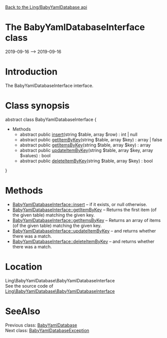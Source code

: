 [Back to the Ling/BabyYamlDatabase api](https://github.com/lingtalfi/BabyYamlDatabase/blob/master/doc/api/Ling/BabyYamlDatabase.md)



The BabyYamlDatabaseInterface class
================
2019-09-16 --> 2019-09-16






Introduction
============

The BabyYamlDatabaseInterface interface.



Class synopsis
==============


abstract class <span class="pl-k">BabyYamlDatabaseInterface</span>  {

- Methods
    - abstract public [insert](https://github.com/lingtalfi/BabyYamlDatabase/blob/master/doc/api/Ling/BabyYamlDatabase/BabyYamlDatabaseInterface/insert.md)(string $table, array $row) : int | null
    - abstract public [getItemByKey](https://github.com/lingtalfi/BabyYamlDatabase/blob/master/doc/api/Ling/BabyYamlDatabase/BabyYamlDatabaseInterface/getItemByKey.md)(string $table, array $key) : array | false
    - abstract public [getItemsByKey](https://github.com/lingtalfi/BabyYamlDatabase/blob/master/doc/api/Ling/BabyYamlDatabase/BabyYamlDatabaseInterface/getItemsByKey.md)(string $table, array $key) : array
    - abstract public [updateItemByKey](https://github.com/lingtalfi/BabyYamlDatabase/blob/master/doc/api/Ling/BabyYamlDatabase/BabyYamlDatabaseInterface/updateItemByKey.md)(string $table, array $key, array $values) : bool
    - abstract public [deleteItemByKey](https://github.com/lingtalfi/BabyYamlDatabase/blob/master/doc/api/Ling/BabyYamlDatabase/BabyYamlDatabaseInterface/deleteItemByKey.md)(string $table, array $key) : bool

}






Methods
==============

- [BabyYamlDatabaseInterface::insert](https://github.com/lingtalfi/BabyYamlDatabase/blob/master/doc/api/Ling/BabyYamlDatabase/BabyYamlDatabaseInterface/insert.md) &ndash; if it exists, or null otherwise.
- [BabyYamlDatabaseInterface::getItemByKey](https://github.com/lingtalfi/BabyYamlDatabase/blob/master/doc/api/Ling/BabyYamlDatabase/BabyYamlDatabaseInterface/getItemByKey.md) &ndash; Returns the first item (of the given table) matching the given key.
- [BabyYamlDatabaseInterface::getItemsByKey](https://github.com/lingtalfi/BabyYamlDatabase/blob/master/doc/api/Ling/BabyYamlDatabase/BabyYamlDatabaseInterface/getItemsByKey.md) &ndash; Returns an array of items (of the given table) matching the given key.
- [BabyYamlDatabaseInterface::updateItemByKey](https://github.com/lingtalfi/BabyYamlDatabase/blob/master/doc/api/Ling/BabyYamlDatabase/BabyYamlDatabaseInterface/updateItemByKey.md) &ndash; and returns whether there was a match.
- [BabyYamlDatabaseInterface::deleteItemByKey](https://github.com/lingtalfi/BabyYamlDatabase/blob/master/doc/api/Ling/BabyYamlDatabase/BabyYamlDatabaseInterface/deleteItemByKey.md) &ndash; and returns whether there was a match.





Location
=============
Ling\BabyYamlDatabase\BabyYamlDatabaseInterface<br>
See the source code of [Ling\BabyYamlDatabase\BabyYamlDatabaseInterface](https://github.com/lingtalfi/BabyYamlDatabase/blob/master/BabyYamlDatabaseInterface.php)



SeeAlso
==============
Previous class: [BabyYamlDatabase](https://github.com/lingtalfi/BabyYamlDatabase/blob/master/doc/api/Ling/BabyYamlDatabase/BabyYamlDatabase.md)<br>Next class: [BabyYamlDatabaseException](https://github.com/lingtalfi/BabyYamlDatabase/blob/master/doc/api/Ling/BabyYamlDatabase/Exception/BabyYamlDatabaseException.md)<br>
